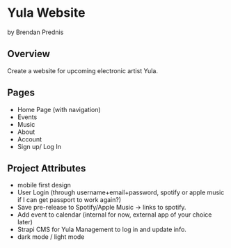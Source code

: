 # Yula Website
by Brendan Prednis

## Overview
Create a website for upcoming electronic artist Yula. 

## Pages 
- Home Page (with navigation)
- Events
- Music 
- About
- Account
- Sign up/ Log In


## Project Attributes
- mobile first design
- User Login (through username+email+password, spotify or apple music if I can get passport to work again?)
- Save pre-release to Spotify/Apple Music -> links to spotify. 
- Add event to calendar (internal for now, external app of your choice later)
- Strapi CMS for Yula Management to log in and update info.
- dark mode / light mode 

